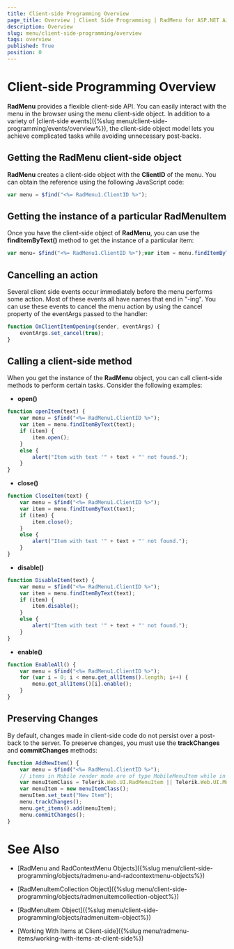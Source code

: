 ```yaml
---
title: Client-side Programming Overview
page_title: Overview | Client Side Programming | RadMenu for ASP.NET AJAX Documentation
description: Overview
slug: menu/client-side-programming/overview
tags: overview
published: True
position: 0
---
```


# Client-side Programming Overview



**RadMenu** provides a flexible client-side API. You can easily interact with the menu in the browser using the menu client-side object. In addition to a variety of [client-side events]({%slug menu/client-side-programming/events/overview%}), the client-side object model lets you achieve complicated tasks while avoiding unnecessary post-backs.

## Getting the RadMenu client-side object

**RadMenu** creates a client-side object with the **ClientID** of the menu. You can obtain the reference using the following JavaScript code:

````JavaScript
var menu = $find("<%= RadMenu1.ClientID %>");		
````

## Getting the instance of a particular RadMenuItem

Once you have the client-side object of **RadMenu**, you can use the **findItemByText()** method to get the instance of a particular item:

````JavaScript
var menu= $find("<%= RadMenu1.ClientID %>");var item = menu.findItemByText(text);			
````

## Cancelling an action

Several client side events occur immediately before the menu performs some action. Most of these events all have names that end in "-ing". You can use these events to cancel the menu action by using the cancel property of the eventArgs passed to the handler:

````JavaScript
function OnClientItemOpening(sender, eventArgs) {
    eventArgs.set_cancel(true); 
}
````


## Calling a client-side method

When you get the instance of the **RadMenu** object, you can call client-side methods to perform certain tasks. Consider the following examples:

* **open()**

````JavaScript
function openItem(text) {
    var menu = $find("<%= RadMenu1.ClientID %>");
    var item = menu.findItemByText(text);
    if (item) {
        item.open();
    }
    else {
        alert("Item with text '" + text + "' not found.");
    }
}		
````


* **close()**

````JavaScript
function CloseItem(text) {
    var menu = $find("<%= RadMenu1.ClientID %>");
    var item = menu.findItemByText(text);
    if (item) {
        item.close();
    }
    else {
        alert("Item with text '" + text + "' not found.");
    }
}		
````


* **disable()**

````JavaScript
function DisableItem(text) {
    var menu = $find("<%= RadMenu1.ClientID %>");
    var item = menu.findItemByText(text);
    if (item) {
        item.disable();
    }
    else {
        alert("Item with text '" + text + "' not found.");
    }
}
````


* **enable()**

````JavaScript
function EnableAll() {
    var menu = $find("<%= RadMenu1.ClientID %>");
    for (var i = 0; i < menu.get_allItems().length; i++) {
        menu.get_allItems()[i].enable();
    }
}		
````


## Preserving Changes

By default, changes made in client-side code do not persist over a post-back to the server. To preserve changes, you must use the **trackChanges** and **commitChanges** methods:

````JavaScript
function AddNewItem() {     
    var menu = $find("<%= RadMenu1.ClientID %>");
    // items in Mobile render mode are of type MobileMenuItem while in other render modes it is RadMenuItem
    var menuItemClass = Telerik.Web.UI.RadMenuItem || Telerik.Web.UI.MobileMenuItem;
    var menuItem = new menuItemClass();
    menuItem.set_text("New Item");
    menu.trackChanges();
    menu.get_items().add(menuItem);
    menu.commitChanges();        
}		
````


# See Also

 * [RadMenu and RadContextMenu Objects]({%slug menu/client-side-programming/objects/radmenu-and-radcontextmenu-objects%})

 * [RadMenuItemCollection Object]({%slug menu/client-side-programming/objects/radmenuitemcollection-object%})

 * [RadMenuItem Object]({%slug menu/client-side-programming/objects/radmenuitem-object%})

 * [Working With Items at Client-side]({%slug menu/radmenu-items/working-with-items-at-client-side%})
